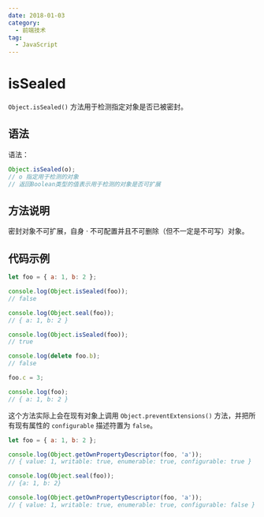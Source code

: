 ```yaml
---
date: 2018-01-03
category:
  - 前端技术
tag:
  - JavaScript
---
```


# isSealed

`Object.isSealed()` 方法用于检测指定对象是否已被密封。

## 语法

语法：

```js
Object.isSealed(o);
// o 指定用于检测的对象
// 返回Boolean类型的值表示用于检测的对象是否可扩展
```

## 方法说明

密封对象不可扩展，自身 · 不可配置并且不可删除（但不一定是不可写）对象。

## 代码示例

```js
let foo = { a: 1, b: 2 };

console.log(Object.isSealed(foo));
// false

console.log(Object.seal(foo));
// { a: 1, b: 2 }

console.log(Object.isSealed(foo));
// true

console.log(delete foo.b);
// false

foo.c = 3;

console.log(foo);
// { a: 1, b: 2 }
```

这个方法实际上会在现有对象上调用 `Object.preventExtensions()` 方法，并把所有现有属性的 `configurable` 描述符置为 `false`。

```js
let foo = { a: 1, b: 2 };

console.log(Object.getOwnPropertyDescriptor(foo, 'a'));
// { value: 1, writable: true, enumerable: true, configurable: true }

console.log(Object.seal(foo));
// {a: 1, b: 2}

console.log(Object.getOwnPropertyDescriptor(foo, 'a'));
// { value: 1, writable: true, enumerable: true, configurable: false }
```

